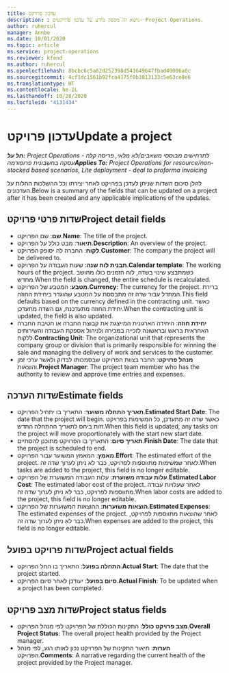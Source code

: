 ```yaml
---
title: עדכון פרויקט
description: נושא זה מספק מידע על עדכון פרויקטים ב- Project Operations.
author: ruhercul
manager: Annbe
ms.date: 10/01/2020
ms.topic: article
ms.service: project-operations
ms.reviewer: kfend
ms.author: ruhercul
ms.openlocfilehash: 8bcbc6c5a62d252398d541649647fbad49006a0c
ms.sourcegitcommit: 4cf1dc1561b92fca4175f0b3813133c5e63ce8e6
ms.translationtype: HT
ms.contentlocale: he-IL
ms.lasthandoff: 10/28/2020
ms.locfileid: "4131434"
---
```

# <a name="update-a-project"></a><span data-ttu-id="5b132-103">עדכון פרויקט</span><span class="sxs-lookup"><span data-stu-id="5b132-103">Update a project</span></span>

<span data-ttu-id="5b132-104">_**חל על:** Project Operations לתרחישים מבוססי משאבים/לא מלאי, פריסה קלה - עסקה בחשבונית פרופורמה_</span><span class="sxs-lookup"><span data-stu-id="5b132-104">_**Applies To:** Project Operations for resource/non-stocked based scenarios, Lite deployment - deal to proforma invoicing_</span></span>

<span data-ttu-id="5b132-105">להלן סיכום השדות שניתן לעדכן בפרויקט לאחר יצירתו וכל ההשלכות החלות על העדכונים.</span><span class="sxs-lookup"><span data-stu-id="5b132-105">Below is a summary of the fields that can be updated on a project after it has been created and any applicable implications of the updates.</span></span>

## <a name="project-detail-fields"></a><span data-ttu-id="5b132-106">שדות פרטי פרויקט</span><span class="sxs-lookup"><span data-stu-id="5b132-106">Project detail fields</span></span>

- <span data-ttu-id="5b132-107">**שם**: שם הפרויקט.</span><span class="sxs-lookup"><span data-stu-id="5b132-107">**Name**: The title of the project.</span></span>
- <span data-ttu-id="5b132-108">**תיאור**: מבט כולל על הפרויקט.</span><span class="sxs-lookup"><span data-stu-id="5b132-108">**Description**: An overview of the project.</span></span>
- <span data-ttu-id="5b132-109">**לקוח**: החברה לה יסופק הפרויקט.</span><span class="sxs-lookup"><span data-stu-id="5b132-109">**Customer**: The company the project will be delivered to.</span></span>
- <span data-ttu-id="5b132-110">**תבנית לוח שנה**: שעות העבודה על הפרויקט.</span><span class="sxs-lookup"><span data-stu-id="5b132-110">**Calendar template**: The working hours of the project.</span></span> <span data-ttu-id="5b132-111">כשמתבצע שינוי בשדה, לוח הזמנים כולו מחושב מחדש.</span><span class="sxs-lookup"><span data-stu-id="5b132-111">When the field is changed, the entire schedule is recalculated.</span></span>
- <span data-ttu-id="5b132-112">**מטבע**: המטבע של הפרויקט.</span><span class="sxs-lookup"><span data-stu-id="5b132-112">**Currency**: The currency for the project.</span></span> <span data-ttu-id="5b132-113">ברירת המחדל עבור שדה זה מתבססת על המטבע שהוגדר ביחידת החוזה.</span><span class="sxs-lookup"><span data-stu-id="5b132-113">This field defaults based on the currency defined in the contracting unit.</span></span> <span data-ttu-id="5b132-114">כאשר יחידת החוזה מתעדכנת, גם השדה מתעדכן.</span><span class="sxs-lookup"><span data-stu-id="5b132-114">When the contracting unit is updated, the field is also updated.</span></span>
- <span data-ttu-id="5b132-115">**יחידת חוזה**: היחידה הארגונית המייצגת את קבוצת החברה או חטיבת החברה האחראית בראש ובראשונה לזכייה במכירה ולניהול אספקת העבודה והשירותים ללקוח.</span><span class="sxs-lookup"><span data-stu-id="5b132-115">**Contracting Unit**: The organizational unit that represents the company group or division that is primarily responsible for winning the sale and managing the delivery of work and services to the customer.</span></span> 
- <span data-ttu-id="5b132-116">**מנהל פרויקט**: החבר בצוות הפרויקט שבסמכותו לבדוק ולאשר ערכי זמן והוצאות.</span><span class="sxs-lookup"><span data-stu-id="5b132-116">**Project Manager**: The project team member who has the authority to review and approve time entries and expenses.</span></span>

## <a name="estimate-fields"></a><span data-ttu-id="5b132-117">שדות הערכה</span><span class="sxs-lookup"><span data-stu-id="5b132-117">Estimate fields</span></span>

- <span data-ttu-id="5b132-118">**תאריך התחלה משוער**: התאריך בו יתחיל הפרויקט.</span><span class="sxs-lookup"><span data-stu-id="5b132-118">**Estimated Start Date**: The date that the project will begin.</span></span> <span data-ttu-id="5b132-119">כאשר שדה זה מתעדכן, כל המשימות בפרויקט זזות ביחס לתאריך ההתחלה החדש.</span><span class="sxs-lookup"><span data-stu-id="5b132-119">When this field is updated, any tasks on the project will move proportionately with the start new start date.</span></span>
- <span data-ttu-id="5b132-120">**תאריך סיום**: התאריך בו הפרויקט מתוכנן להסתיים.</span><span class="sxs-lookup"><span data-stu-id="5b132-120">**Finish Date**: The date that the project is scheduled to end.</span></span>
- <span data-ttu-id="5b132-121">**מאמץ**: המאמץ המשוער עבור הפרויקט.</span><span class="sxs-lookup"><span data-stu-id="5b132-121">**Effort**: The estimated effort of the project.</span></span> <span data-ttu-id="5b132-122">לאחר שמשימות מתווספות לפרויקט, כבר לא ניתן לערוך שדה זה.</span><span class="sxs-lookup"><span data-stu-id="5b132-122">When tasks are added to the project, this field is no longer editable.</span></span>
- <span data-ttu-id="5b132-123">**עלות עבודה משוערת**: עלות העבודה המשוערת של הפרויקט.</span><span class="sxs-lookup"><span data-stu-id="5b132-123">**Estimated Labor Cost**: The estimated labor cost of the project.</span></span> <span data-ttu-id="5b132-124">לאחר שעלויות עבודה מתווספות לפרויקט, כבר לא ניתן לערוך שדה זה.</span><span class="sxs-lookup"><span data-stu-id="5b132-124">When labor costs are added to the project, this field is no longer editable.</span></span>
- <span data-ttu-id="5b132-125">**הוצאות משוערות**: ההוצאות המשוערות של הפרויקט.</span><span class="sxs-lookup"><span data-stu-id="5b132-125">**Estimated Expenses**: The estimated expenses of the project.</span></span> <span data-ttu-id="5b132-126">לאחר שהוצאות מתווספות לפרויקט, כבר לא ניתן לערוך שדה זה.</span><span class="sxs-lookup"><span data-stu-id="5b132-126">When expenses are added to the project, this field is no longer editable.</span></span>

## <a name="project-actual-fields"></a><span data-ttu-id="5b132-127">שדות פרויקט בפועל</span><span class="sxs-lookup"><span data-stu-id="5b132-127">Project actual fields</span></span>
- <span data-ttu-id="5b132-128">**התחלה בפועל**: התאריך בו החל הפרויקט.</span><span class="sxs-lookup"><span data-stu-id="5b132-128">**Actual Start**: The date that the project started.</span></span>
- <span data-ttu-id="5b132-129">**סיום בפועל**: יעודכן לאחר סיום הפרויקט.</span><span class="sxs-lookup"><span data-stu-id="5b132-129">**Actual Finish**: To be updated when a project has been completed.</span></span>

## <a name="project-status-fields"></a><span data-ttu-id="5b132-130">שדות מצב פרויקט</span><span class="sxs-lookup"><span data-stu-id="5b132-130">Project status fields</span></span>

- <span data-ttu-id="5b132-131">**מצב פרויקט כולל**: התקינות הכוללת של הפרויקט לפי מנהל הפרויקט.</span><span class="sxs-lookup"><span data-stu-id="5b132-131">**Overall Project Status**: The overall project health provided by the Project manager.</span></span>
- <span data-ttu-id="5b132-132">**הערות**: תיאור התקינות של הפרויקט נכון לאותו רגע, לפי מנהל הפרויקט.</span><span class="sxs-lookup"><span data-stu-id="5b132-132">**Comments**: A narrative regarding the current health of the project provided by the Project manager.</span></span>

